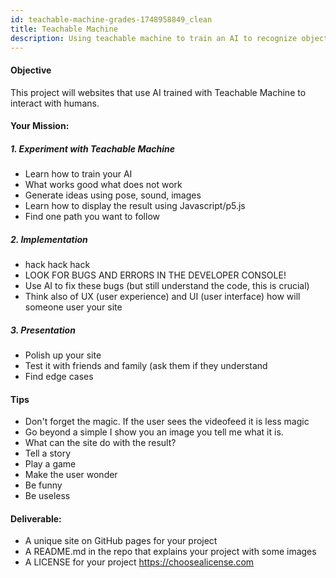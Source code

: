 ```yaml
---
id: teachable-machine-grades-1748958849_clean
title: Teachable Machine
description: Using teachable machine to train an AI to recognize objects, sounds, or poses.
---
```


#### Objective

This project will websites that use AI trained with Teachable Machine to interact with humans. 

#### Your Mission:

##### 1. Experiment with Teachable Machine

- Learn how to train your AI
- What works good what does not work
- Generate ideas using pose, sound, images
- Learn how to display the result using Javascript/p5.js
- Find one path you want to follow

##### 2. Implementation

- hack hack hack
- LOOK FOR BUGS AND ERRORS IN THE DEVELOPER CONSOLE!
- Use AI to fix these bugs (but still understand the code, this is crucial)
- Think also of UX (user experience) and UI (user interface) how will someone user your site

##### 3. Presentation

- Polish up your site
- Test it with friends and family (ask them if they understand
- Find edge cases

#### Tips

- Don't forget the magic. If the user sees the videofeed it is less magic 
- Go beyond a simple I show you an image you tell me what it is.
- What can the site do with the result?
- Tell a story
- Play a game
- Make the user wonder
- Be funny
- Be useless


#### Deliverable:
- A unique site on GitHub pages for your project 
- A README.md in the repo that explains your project with some images 
- A LICENSE for your project https://choosealicense.com
